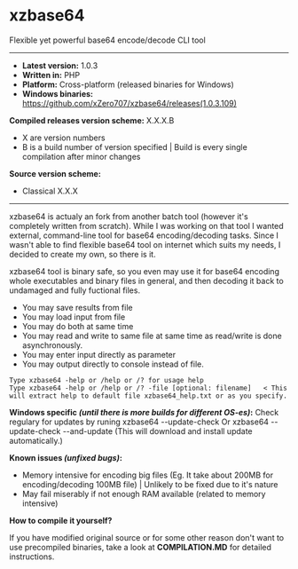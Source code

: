# xzbase64
Flexible yet powerful base64 encode/decode CLI tool

----------

* **Latest version:** 1.0.3
* **Written in:** PHP
* **Platform:** Cross-platform (released binaries for Windows)
* **Windows binaries:** https://github.com/xZero707/xzbase64/releases(1.0.3.109)

**Compiled releases version scheme:**
X.X.X.B
+ X are version numbers
+ B is a build number of version specified | Build is every single compilation after minor changes

**Source version scheme:**
+ Classical X.X.X

----------
xzbase64 is actualy an fork from another batch tool (however it's completely written from scratch).
While I was working on that tool I wanted external, command-line tool for base64 encoding/decoding tasks. 
Since I wasn't able to find flexible base64 tool on internet which suits my needs, I decided to create my own, so there is it.
 
xzbase64 tool is binary safe, so you even may use it for base64 encoding whole executables and binary files in general, and then decoding it back to 
undamaged and fully fuctional files. 
+ You may save results from file
+ You may load input from file
+ You may do both at same time
+ You may read and write to same file at same time as read/write is done asynchronously.
+ You may enter input directly as parameter
+ You may output directly to console instead of file.
 
```
Type xzbase64 -help or /help or /? for usage help
Type xzbase64 -help or /help or /? -file [optional: filename]   < This will extract help to default file xzbase64_help.txt or as you specify.
```

**Windows specific *(until there is more builds for different OS-es)*:**
Check regulary for updates by runing xzbase64 --update-check 
Or xzbase64 --update-check  --and-update  (This will download and install update automatically.)
 

 
**Known issues *(unfixed bugs)*:**
+ Memory intensive for encoding big files (Eg. It take about 200MB for encoding/decoding 100MB file) | Unlikely to be fixed due to it's nature
+ May fail miserably if not enough RAM available (related to memory intensive)


**How to compile it yourself?**

If you have modified original source or for some other reason don't want to use precompiled binaries, take a look at **COMPILATION.MD** for detailed instructions.

